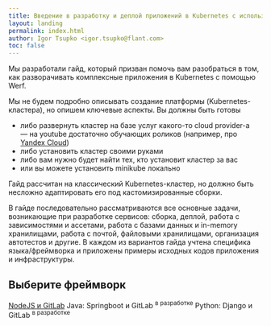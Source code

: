 ```yaml
---
title: Введение в разработку и деплой приложений в Kubernetes с использованием Werf
layout: landing
permalink: index.html
author: Igor Tsupko <igor.tsupko@flant.com>
toc: false
---
```


Мы разработали гайд, который призван помочь вам разобраться в том, как разворачивать комплексные приложения в Kubernetes с помощью Werf.

Мы не будем подробно описывать создание платформы (Kubernetes-кластера), но опишем ключевые аспекты. Вы должны быть готовы

- либо развернуть кластер на базе услуг какого-то cloud provider-а — на youtube достаточно обучающих роликов (например, про [Yandex Cloud](https://www.youtube.com/watch?v=Ngadh9T2dOI))
- либо установить кластер своими руками
- либо вам нужно будет найти тех, кто установит кластер за вас
- или вы можете установить minikube локально

Гайд рассчитан на классический Kubernetes-кластер, но должно быть несложно адаптировать его под кастомизированные сборки.

В гайде последовательно рассматриваются все основные задачи, возникающие при разработке сервисов: сборка, деплой, работа с зависимостями и ассетами, работа с базами данных и in-memory хранилищами, работа с почтой, файловыми хранилищами, организация автотестов и другие. В каждом из вариантов гайда учтена специфика языка/фреймворка и приложены примеры исходных кодов приложения и инфраструктуры.

<h2>Выберите фреймворк</h2>

<div class="nav-btn-list">
    <a href="gitlab_nodejs/000_task.html" class="nav-btn">NodeJS и GitLab</a>
    <span class="nav-btn">Java: Springboot и GitLab <sup>в разработке</sup></span>
    <span class="nav-btn">Python: Django и GitLab <sup>в разработке</sup></span>
<!--    <a href="gitlab_python_django/000_task.html" class="nav-btn">Python: Django и GitLab</a> -->
<!--    <a href="gitlab_java_springboot/000_task.html" class="nav-btn">Java: Springboot и GitLab</a> -->
<!--    <a href="gitlab_rails/000_task.html" class="nav-btn">Ruby On Rails и GitLab</a> -->
</div>
